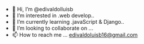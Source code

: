 - 👋 Hi, I’m @edivaldolluisb
- 👀 I’m interested in .web develop..
- 🌱 I’m currently learning .javaScript & Django..
- 💞️ I’m looking to collaborate on ...
- 📫 How to reach me ... edivaldoluisb16@gmail.com

<!---
edivaldolluisb/edivaldolluisb is a ✨ special ✨ repository because its `README.md` (this file) appears on your GitHub profile.
You can click the Preview link to take a look at your changes.
--->
